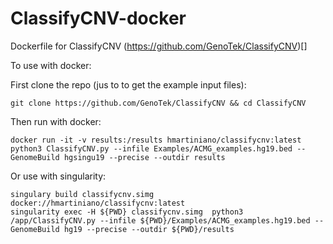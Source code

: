 # ClassifyCNV-docker
Dockerfile for ClassifyCNV (https://github.com/GenoTek/ClassifyCNV)[]

To use with docker:

First clone the repo (jus to to get the example input files):

    git clone https://github.com/GenoTek/ClassifyCNV && cd ClassifyCNV

Then run with docker:


    docker run -it -v results:/results hmartiniano/classifycnv:latest python3 ClassifyCNV.py --infile Examples/ACMG_examples.hg19.bed --GenomeBuild hgsingu19 --precise --outdir results

Or use with singularity:

    singulary build classifycnv.simg docker://hmartiniano/classifycnv:latest
    singularity exec -H ${PWD} classifycnv.simg  python3 /app/ClassifyCNV.py --infile ${PWD}/Examples/ACMG_examples.hg19.bed --GenomeBuild hg19 --precise --outdir ${PWD}/results
